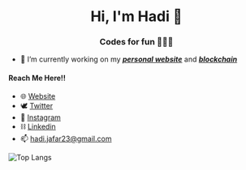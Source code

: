<h1 align="center">Hi, I'm Hadi 👋</h1>
<h3 align="center">Codes for fun 🧑🏽‍💻</h3>

- 🔭 I’m currently working on my [***personal website***](https://github.com/hadiJafar/personal-website) and [***blockchain***](https://github.com/hadijafar/blockchain)

#### Reach Me Here!!
- 🌐 [Website](https://hadijafar.netlify.app)
- 🕊 [Twitter](https://twitter.com/hadijafar_dev)
- 📸 [Instagram](https://instagram.com/hadi_jafar10)
- ⛓ [Linkedin](https://www.linkedin.com/in/hadi-jafar-950916205/)
- 📫 hadi.jafar23@gmail.com

![Top Langs](https://github-readme-stats.vercel.app/api/top-langs/?username=hadijafar&layout=compact&theme=tokyonight)


<!--
**hadiJafar/hadiJafar** is a ✨ _special_ ✨ repository because its `README.md` (this file) appears on your GitHub profile.

Here are some ideas to get you started:

- 🔭 I’m currently working on ...
- 🌱 I’m currently learning ...
- 👯 I’m looking to collaborate on ...
- 🤔 I’m looking for help with ...
- 💬 Ask me about ...
- 📫 How to reach me: ...
- 😄 Pronouns: ...
- ⚡ Fun fact: ...
-->
